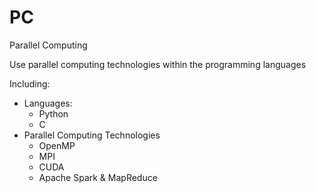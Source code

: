 # PC

Parallel Computing

Use parallel computing technologies within the programming languages

Including:

- Languages:
	- Python
	- C
- Parallel Computing Technologies
	- OpenMP
	- MPI
	- CUDA
	- Apache Spark & MapReduce
